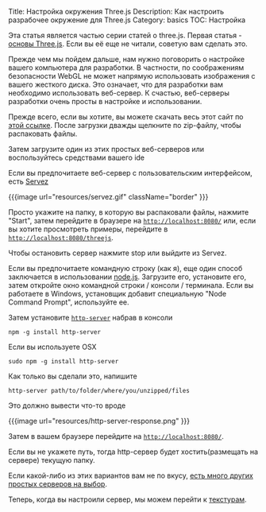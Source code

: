 Title: Настройка окружения Three.js
Description: Как настроить разрабочее окружение для Three.js
Category: basics
TOC: Настройка

Эта статья является частью серии статей о three.js. 
Первая статья - [основы Three.js](threejs-fundamentals.html).
Если вы её еще не читали, советую вам сделать это.

Прежде чем мы пойдем дальше, нам нужно поговорить о настройке вашего компьютера для разработки. 
В частности, по соображениям безопасности WebGL не может напрямую использовать изображения с 
вашего жесткого диска. Это означает, что для разработки вам необходимо использовать веб-сервер. 
К счастью, веб-серверы разработки очень просты в настройке и использовании.

Прежде всего, если вы хотите, вы можете скачать весь этот сайт по [этой ссылке](https://github.com/gfxfundamentals/threejsfundamentals/archive/gh-pages.zip).
После загрузки дважды щелкните по zip-файлу, чтобы распаковать файлы.

Затем загрузите один из этих простых веб-серверов или воспользуйтесь средствами вашего ide

Если вы предпочитаете веб-сервер с пользовательским интерфейсом, есть 
[Servez](https://greggman.github.io/servez)

{{{image url="resources/servez.gif" className="border" }}}

Просто укажите на папку, в которую вы распаковали файлы, нажмите "Start", затем 
перейдите в браузере на [`http://localhost:8080/`](http://localhost:8080/) или, если 
вы хотите просмотреть примеры, перейдите в [`http://localhost:8080/threejs`](http://localhost:8080/threejs).

Чтобы остановить сервер нажмите stop или выйдите из Servez.

Если вы предпочитаете командную строку (как я), еще один способ заключается 
в использовании [node.js](https://nodejs.org).
Загрузите его, установите его, затем откройте окно командной строки / консоли / терминала. 
Если вы работаете в Windows, установщик добавит специальную "Node Command Prompt", используйте ее.

Затем установите [`http-server`](https://github.com/indexzero/http-server) набрав в консоли

    npm -g install http-server

Если вы используете OSX

    sudo npm -g install http-server

Как только вы сделали это, напишите

    http-server path/to/folder/where/you/unzipped/files

Это должно вывести что-то вроде

{{{image url="resources/http-server-response.png" }}}

Затем в вашем браузере перейдите на [`http://localhost:8080/`](http://localhost:8080/).

Если вы не укажете путь, тогда http-сервер будет хостить(размещать на сервере) текущую папку.

Если какой-либо из этих вариантов вам не по вкусу,
[есть много других простых серверов на выбор](https://stackoverflow.com/questions/12905426/what-is-a-faster-alternative-to-pythons-http-server-or-simplehttpserver).

Теперь, когда вы настроили сервер, мы можем перейти к [текстурам](threejs-textures.html).
